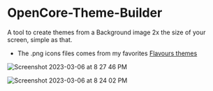 # OpenCore-Theme-Builder
A tool to create themes from a Background image 2x the size of your screen, simple as that.
- The .png icons files comes from my favorites [Flavours themes](https://github.com/chris1111/My-Simple-OC-Themes/tree/master/SSD_Icons/ZIP)


![Screenshot 2023-03-06 at 8 27 46 PM](https://user-images.githubusercontent.com/6248794/223297730-e2cde3c2-5dbf-447c-ac9f-0c5bfea4acaa.png)

![Screenshot 2023-03-06 at 8 24 02 PM](https://user-images.githubusercontent.com/6248794/223297742-c5c9d05c-e585-454a-8514-41c81cd366a1.png)
